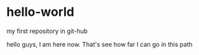 # hello-world
my first repository in git-hub

hello guys, I am here now.
That's see how far I can go in this path
